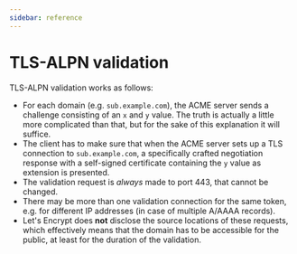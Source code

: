```yaml
---
sidebar: reference
---
```


# TLS-ALPN validation
TLS-ALPN validation works as follows:
- For each domain (e.g. `sub.example.com`), the ACME server sends a 
challenge consisting of an `x` and `y` value. The truth is actually a little 
more complicated than that, but for the sake of this explanation it will suffice.
- The client has to make sure that when the ACME server sets up a TLS connection 
to `sub.example.com`, a specifically crafted negotiation response with a 
self-signed certificate containing the `y` value as extension is presented.
- The validation request is *always* made to port 443, that cannot be changed. 
- There may be more than one validation connection for the same token, e.g. 
for different IP addresses (in case of multiple A/AAAA records).
- Let's Encrypt does **not** disclose the source locations of these requests, which 
effectively means that the domain has to be accessible for the public, 
at least for the duration of the validation.